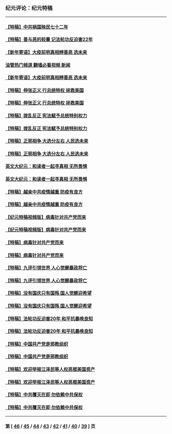 ### 纪元评论：纪元特稿
---
#### [【特稿】中共祸国殃民七十二年](../../pages/nsc424/n13272607.md?12300330) 
#### [【特稿】善与恶的较量 记法轮功反迫害22年](../../pages/nsc424/n13086597.md?12300330) 
#### [【新年寄语】大疫前明真相辨善恶 选未来](../../pages/nsc424/n12660855.md?12300330) 
#### [油管热门频道 翻墙必看视频 新闻](ok?12300330)
#### [【新年寄语】大疫前明真相辨善恶 选未来](../../pages/nsc424/n12660855.md?12300330) 
#### [【特稿】伸张正义 行总统特权 拯救美国](../../pages/nsc424/n12616806.md?12300330) 
#### [【特稿】伸张正义 行总统特权 拯救美国](../../pages/nsc424/n12616806.md?12300330) 
#### [【特稿】拨乱反正 宪法赋予总统特别权力](../../pages/nsc424/n12598306.md?12300330) 
#### [【特稿】拨乱反正 宪法赋予总统特别权力](../../pages/nsc424/n12598306.md?12300330) 
#### [【特稿】正邪相争 大选分左右 人民选未来](../../pages/nsc424/n12545208.md?12300330) 
#### [【特稿】正邪相争 大选分左右 人民选未来](../../pages/nsc424/n12545208.md?12300330) 
#### [英文大纪元：和读者一起寻真相 无所畏惧](../../pages/nsc424/n12542027.md?12300330) 
#### [英文大纪元：和读者一起寻真相 无所畏惧](../../pages/nsc424/n12542027.md?12300330) 
#### [【特稿】越亲中共疫情越重 防疫有良方](../../pages/nsc424/n12042989.md?12300330) 
#### [【特稿】越亲中共疫情越重 防疫有良方](../../pages/nsc424/n12042989.md?12300330) 
#### [【纪元特稿视频版】病毒针对共产党而来](../../pages/nsc424/n11977328.md?12300330) 
#### [【纪元特稿视频版】病毒针对共产党而来](../../pages/nsc424/n11977328.md?12300330) 
#### [【特稿】病毒针对共产党而来](../../pages/nsc424/n11928818.md?12300330) 
#### [【特稿】病毒针对共产党而来](../../pages/nsc424/n11928818.md?12300330) 
#### [【特稿】九评引领世界 人心觉醒暴政将亡](../../pages/nsc424/n11660496.md?12300330) 
#### [【特稿】九评引领世界 人心觉醒暴政将亡](../../pages/nsc424/n11660496.md?12300330) 
#### [【特稿】没有国庆只有国殇 国人觉醒迎希望](../../pages/nsc424/n11549354.md?12300330) 
#### [【特稿】没有国庆只有国殇 国人觉醒迎希望](../../pages/nsc424/n11549354.md?12300330) 
#### [【特稿】法轮功反迫害20年 和平抗暴唤良知](../../pages/nsc424/n11389135.md?12300330) 
#### [【特稿】法轮功反迫害20年 和平抗暴唤良知](../../pages/nsc424/n11389135.md?12300330) 
#### [【特稿】中国共产党是邪教组织](../../pages/nsc424/n11355551.md?12300330) 
#### [【特稿】中国共产党是邪教组织](../../pages/nsc424/n11355551.md?12300330) 
#### [【特稿】欢迎举报江泽民等人权恶棍美国资产](../../pages/nsc424/n11303040.md?12300330) 
#### [【特稿】欢迎举报江泽民等人权恶棍美国资产](../../pages/nsc424/n11303040.md?12300330) 
#### [【特稿】中共覆灭在即 勿依赖中共保权](../../pages/nsc424/n11278510.md?12300330) 
#### [【特稿】中共覆灭在即 勿依赖中共保权](../../pages/nsc424/n11278510.md?12300330) 

---
#### 第 [ [46](./46.md?12300330) / [45](./45.md?12300330) / [44](./44.md?12300330) / [43](./43.md?12300330) / [42](./42.md?12300330) / [41](./41.md?12300330) / [40](./40.md?12300330) / [39](./39.md?12300330) ] 页
